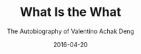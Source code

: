 ---
date: 2016-04-20
dateYear: 2016
isbn: 9780307385901
title: What Is the What
subtitle: The Autobiography of Valentino Achak Deng
description: "The epic novel based on the life of Valentino Achak Deng who, along with thousands of other children —the so-called Lost Boys—was forced to leave his village in Sudan at the age of seven and trek hundreds of miles by foot, pursued by militias, government bombers, and wild animals, crossing the deserts of three countries to find freedom. When he finally is resettled in the United States, he finds a life full of promise, but also heartache and myriad new challenges. Moving, suspenseful, and unexpectedly funny, What Is the What is an astonishing novel that illuminates the lives of millions through one extraordinary man."
cover: cover-what-is-the-what.jpeg
coverGoogle: https://books.google.com/books/content?id=8u2MEAAAQBAJ&printsec=frontcover&img=1&zoom=1&source=gbs_api
pageCount: 560
authors: Dave Eggers
publishers: National Geographic Books
published: 2007-10-09
publishedYear: 2007
shelves:
- fiction
---